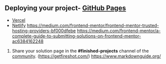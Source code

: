 ## Deploying your project- [GitHub Pages](https://pages.github.com/)
- [Vercel](https://vercel.com/)
- [Netlify](https://www.netlify.com/)
https://medium.com/frontend-mentor/frontend-mentor-trusted-hosting-providers-bf000dfebe
https://medium.com/frontend-mentor/a-complete-guide-to-submitting-solutions-on-frontend-mentor-ac6384162248
1. Share your solution page in the **#finished-projects** channel of the [community](https://www.frontendmentor.io/community). 
(https://getfireshot.com/)
https://www.markdownguide.org/



